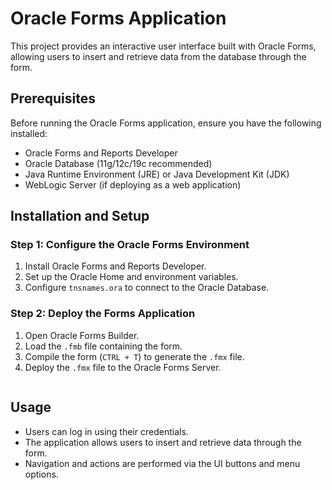# Oracle Forms Application

This project provides an interactive user interface built with Oracle Forms, allowing users to insert and retrieve data from the database through the form.

## Prerequisites

Before running the Oracle Forms application, ensure you have the following installed:

- Oracle Forms and Reports Developer
- Oracle Database (11g/12c/19c recommended)
- Java Runtime Environment (JRE) or Java Development Kit (JDK)
- WebLogic Server (if deploying as a web application)

## Installation and Setup

### Step 1: Configure the Oracle Forms Environment
1. Install Oracle Forms and Reports Developer.
2. Set up the Oracle Home and environment variables.
3. Configure `tnsnames.ora` to connect to the Oracle Database.

### Step 2: Deploy the Forms Application
1. Open Oracle Forms Builder.
2. Load the `.fmb` file containing the form.
3. Compile the form (`CTRL + T`) to generate the `.fmx` file.
4. Deploy the `.fmx` file to the Oracle Forms Server.
     ```

## Usage
- Users can log in using their credentials.
- The application allows users to insert and retrieve data through the form.
- Navigation and actions are performed via the UI buttons and menu options.




